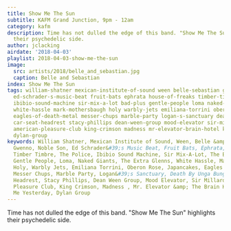 ```yaml
---
title: Show Me The Sun
subtitle: KAFM Grand Junction, 9pm - 12am
category: kafm
description: Time has not dulled the edge of this band. "Show Me The Sun" highlights
  their psychedelic side.
author: jclacking
airdate: '2018-04-03'
playlist: 2018-04-03-show-me-the-sun
image:
  src: artists/2018/belle_and_sebastian.jpg
  caption: Belle and Sebastian
index: Show Me The Sun
tags: william-shatner mexican-institute-of-sound ween belle-sebastian gwenno noble-son
  ed-schrader-s-music-beat fruit-bats ephrata house-of-freaks timber-timbre police
  ibibio-sound-machine sir-mix-a-lot bad-plus gentle-people loma naked-giants extra-glenns
  white-hassle mark-mothersbaugh holy warbly-jets emiliana-torrini oberon-rose japancakes
  eagles-of-death-metal messer-chups marble-party logan-s-sanctuary death-by-unga-bunga
  car-seat-headrest stacy-phillips dean-ween-group mood-elevator sir-millard-mulch
  american-pleasure-club king-crimson madness mr-elevator-brain-hotel kiss-me-yesterday
  dylan-group
keywords: William Shatner, Mexican Institute of Sound, Ween, Belle &amp; Sebastian,
  Gwenno, Noble Son, Ed Schrader&#39;s Music Beat, Fruit Bats, Ephrata, House of Freaks,
  Timber Timbre, The Police, Ibibio Sound Machine, Sir Mix-A-Lot, The Bad Plus, The
  Gentle People, Loma, Naked Giants, The Extra Glenns, White Hassle, Mark Mothersbaugh,
  Holy, Warbly Jets, Emiliana Torrini, Oberon Rose, Japancakes, Eagles of Death Metal,
  Messer Chups, Marble Party, Logan&#39;s Sanctuary, Death By Unga Bunga, Car Seat
  Headrest, Stacy Phillips, Dean Ween Group, Mood Elevator, Sir Millard Mulch, American
  Pleasure Club, King Crimson, Madness , Mr. Elevator &amp; The Brain Hotel, Kiss
  Me Yesterday, Dylan Group
---
```

Time has not dulled the edge of this band. "Show Me The Sun" highlights their psychedelic side.

